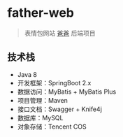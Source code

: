 # father-web

> 表情包网站 [爸爸](http://father.cool) 后端项目

## 技术栈

- Java 8
- 开发框架：SpringBoot 2.x
- 数据访问：MyBatis + MyBatis Plus
- 项目管理：Maven
- 接口文档：Swagger + Knife4j
- 数据库：MySQL
- 对象存储：Tencent COS

